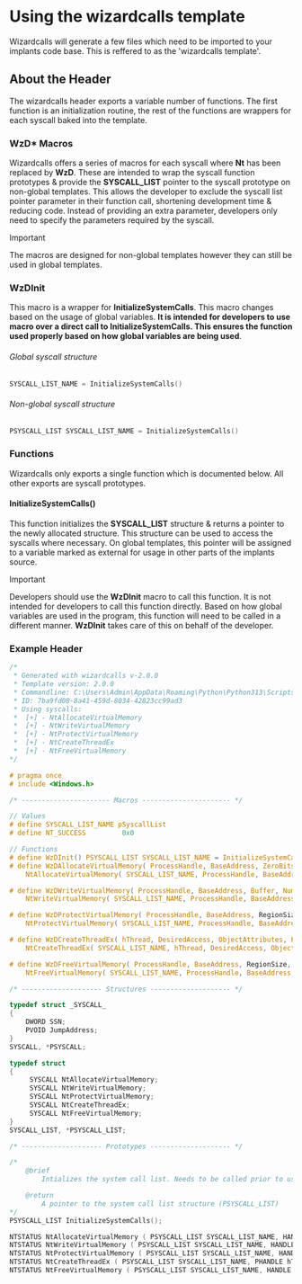 # Using the wizardcalls template 
Wizardcalls will generate a few files which need to be imported to your implants code base. This is reffered to as the 'wizardcalls template'.

## About the Header
The wizardcalls header exports a variable number of functions. The first function is an initialization routine, the rest of the functions are wrappers for each syscall baked into the template.

### WzD* Macros
Wizardcalls offers a series of macros for each syscall where **Nt** has been replaced by **WzD**. These are intended to wrap the syscall function prototypes & provide the **SYSCALL_LIST** pointer to the syscall prototype on non-global templates. This allows the developer to exclude the syscall list pointer parameter in their function call, shortening development time & reducing code. Instead of providing an extra parameter, developers only need to specify the parameters required by the syscall.

> [!IMPORTANT]
> The macros are designed for non-global templates however they can still be used in global templates.

### WzDInit
This macro is a wrapper for **InitializeSystemCalls**. This macro changes based on the usage of global variables. **It is intended for developers to use macro over a direct call to InitializeSystemCalls. This ensures the function used properly based on how global variables are being used**.

###### Global syscall structure
```c
SYSCALL_LIST_NAME = InitializeSystemCalls()
```

###### Non-global syscall structure
```c
PSYSCALL_LIST SYSCALL_LIST_NAME = InitializeSystemCalls()
```

### Functions
Wizardcalls only exports a single function which is documented below. All other exports are syscall prototypes.

#### InitializeSystemCalls()
This function initializes the **SYSCALL_LIST** structure & returns a pointer to the newly allocated structure. This structure can be used to access the syscalls where necessary. On global templates, this pointer will be assigned to a variable marked as external for usage in other parts of the implants source.

> [!IMPORTANT]
> Developers should use the **WzDInit** macro to call this function. It is not intended for developers to call this function directly. Based on how global variables are used in the program, this function will need to be called in a different manner. **WzDInit** takes care of this on behalf of the developer.

### Example Header
```c
/*
 * Generated with wizardcalls v-2.0.0
 * Template version: 2.0.0
 * Commandline: C:\Users\Admin\AppData\Roaming\Python\Python313\Scripts\wizardcalls --syscalls NtWriteVirtualMemory NtProtectVirtualMemory NtCreateThreadEx NtFreeVirtualMemory
 * ID: 7ba9fd08-8a41-459d-8034-42823cc99ad3
 * Using syscalls:
 * 	[+] - NtAllocateVirtualMemory
 * 	[+] - NtWriteVirtualMemory
 * 	[+] - NtProtectVirtualMemory
 * 	[+] - NtCreateThreadEx
 * 	[+] - NtFreeVirtualMemory
*/

# pragma once
# include <Windows.h>

/* ---------------------- Macros ---------------------- */

// Values
# define SYSCALL_LIST_NAME pSyscallList
# define NT_SUCCESS		    0x0

// Functions
# define WzDInit() PSYSCALL_LIST SYSCALL_LIST_NAME = InitializeSystemCalls()
# define WzDAllocateVirtualMemory( ProcessHandle, BaseAddress, ZeroBits, RegionSize, AllocationType, Protection )\
	NtAllocateVirtualMemory( SYSCALL_LIST_NAME, ProcessHandle, BaseAddress, ZeroBits, RegionSize, AllocationType, Protection )\

# define WzDWriteVirtualMemory( ProcessHandle, BaseAddress, Buffer, NumberOfBytesToWrite, NumberOfBytesWritten )\
	NtWriteVirtualMemory( SYSCALL_LIST_NAME, ProcessHandle, BaseAddress, Buffer, NumberOfBytesToWrite, NumberOfBytesWritten )\

# define WzDProtectVirtualMemory( ProcessHandle, BaseAddress, RegionSize, NewAccessProtection, OldAccessProtection )\
	NtProtectVirtualMemory( SYSCALL_LIST_NAME, ProcessHandle, BaseAddress, RegionSize, NewAccessProtection, OldAccessProtection )\

# define WzDCreateThreadEx( hThread, DesiredAccess, ObjectAttributes, ProcessHandle, StartRoutine, Argument, CreateFlags, ZeroBits, StackSize, MaximumStackSize, AttributeList )\
	NtCreateThreadEx( SYSCALL_LIST_NAME, hThread, DesiredAccess, ObjectAttributes, ProcessHandle, StartRoutine, Argument, CreateFlags, ZeroBits, StackSize, MaximumStackSize, AttributeList )\

# define WzDFreeVirtualMemory( ProcessHandle, BaseAddress, RegionSize, FreeTypeThis )\
	NtFreeVirtualMemory( SYSCALL_LIST_NAME, ProcessHandle, BaseAddress, RegionSize, FreeTypeThis )\

/* -------------------- Structures -------------------- */

typedef struct _SYSCALL_ 
{
    DWORD SSN;
    PVOID JumpAddress;
}
SYSCALL, *PSYSCALL;

typedef struct
{
	 SYSCALL NtAllocateVirtualMemory;
	 SYSCALL NtWriteVirtualMemory;
	 SYSCALL NtProtectVirtualMemory;
	 SYSCALL NtCreateThreadEx;
	 SYSCALL NtFreeVirtualMemory;
}
SYSCALL_LIST, *PSYSCALL_LIST;

/* -------------------- Prototypes -------------------- */

/*
    @brief
        Intializes the system call list. Needs to be called prior to using system calls.

    @return
        A pointer to the system call list structure (PSYSCALL_LIST)
*/
PSYSCALL_LIST InitializeSystemCalls();

NTSTATUS NtAllocateVirtualMemory ( PSYSCALL_LIST SYSCALL_LIST_NAME, HANDLE ProcessHandle, PVOID *BaseAddress, ULONG_PTR ZeroBits, PSIZE_T RegionSize, ULONG AllocationType, ULONG Protection );
NTSTATUS NtWriteVirtualMemory ( PSYSCALL_LIST SYSCALL_LIST_NAME, HANDLE ProcessHandle, LPVOID BaseAddress, LPCVOID Buffer, ULONG NumberOfBytesToWrite, PULONG NumberOfBytesWritten );
NTSTATUS NtProtectVirtualMemory ( PSYSCALL_LIST SYSCALL_LIST_NAME, HANDLE ProcessHandle, PVOID* BaseAddress, PSIZE_T RegionSize, ULONG NewAccessProtection, PULONG OldAccessProtection );
NTSTATUS NtCreateThreadEx ( PSYSCALL_LIST SYSCALL_LIST_NAME, PHANDLE hThread, ACCESS_MASK DesiredAccess, PVOID ObjectAttributes, HANDLE ProcessHandle, LPTHREAD_START_ROUTINE StartRoutine, PVOID Argument, ULONG CreateFlags, SIZE_T ZeroBits, SIZE_T StackSize, SIZE_T MaximumStackSize, PVOID AttributeList );
NTSTATUS NtFreeVirtualMemory ( PSYSCALL_LIST SYSCALL_LIST_NAME, HANDLE ProcessHandle, PVOID *BaseAddress, PSIZE_T RegionSize, ULONG FreeTypeThis );
```